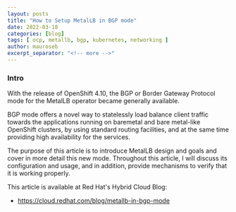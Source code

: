 ```yaml
---
layout: posts
title: "How to Setup MetalLB in BGP mode"
date: 2022-03-18
categories: [blog]
tags: [ ocp, metallb, bgp, kubernetes, networking ]
author: mauroseb
excerpt_separator: "<!-- more -->"
---
```

### Intro

 With the release of OpenShift 4.10, the BGP or Border Gateway Protocol mode for the MetalLB operator became generally available.

BGP mode offers a novel way to statelessly load balance client traffic towards the applications running on baremetal and bare metal-like OpenShift clusters, by using standard routing facilities, and at the same time providing high availability for the services.

The purpose of this article is to introduce MetalLB design and goals and cover in more detail this new mode. Throughout this article, I will discuss its configuration and usage, and in addition, provide mechanisms to verify that it is working properly.

This article is available at Red Hat's Hybrid Cloud Blog:
- <https://cloud.redhat.com/blog/metallb-in-bgp-mode>

<!-- more -->

